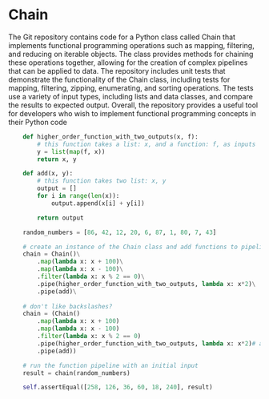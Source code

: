 # Chain
The Git repository contains code for a Python class called Chain that implements functional programming operations such as mapping, filtering, and reducing on iterable objects. The class provides methods for chaining these operations together, allowing for the creation of complex pipelines that can be applied to data. The repository includes unit tests that demonstrate the functionality of the Chain class, including tests for mapping, filtering, zipping, enumerating, and sorting operations. The tests use a variety of input types, including lists and data classes, and compare the results to expected output. Overall, the repository provides a useful tool for developers who wish to implement functional programming concepts in their Python code

```python
    def higher_order_function_with_two_outputs(x, f):
        # this function takes a list: x, and a function: f, as inputs
        y = list(map(f, x))
        return x, y

    def add(x, y):
        # this function takes two list: x, y
        output = []
        for i in range(len(x)):
            output.append(x[i] + y[i])

        return output

    random_numbers = [86, 42, 12, 20, 6, 87, 1, 80, 7, 43]

    # create an instance of the Chain class and add functions to pipeline
    chain = Chain()\
        .map(lambda x: x + 100)\
        .map(lambda x: x - 100)\
        .filter(lambda x: x % 2 == 0)\
        .pipe(higher_order_function_with_two_outputs, lambda x: x*2)\
        .pipe(add)\
            
    # don't like backslashes?
    chain = (Chain()
        .map(lambda x: x + 100)
        .map(lambda x: x - 100)
        .filter(lambda x: x % 2 == 0)
        .pipe(higher_order_function_with_two_outputs, lambda x: x*2)# additional parammeters to functions can be passed with the Chain.pipe
        .pipe(add))

    # run the function pipeline with an initial input
    result = chain(random_numbers)

    self.assertEqual([258, 126, 36, 60, 18, 240], result)
```
